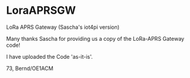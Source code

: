 # LoraAPRSGW
LoRa APRS Gateway (Sascha's iot4pi version) 

Many thanks Sascha for providing us a copy of the LoRa-APRS Gateway code!  

I have uploaded the Code 'as-it-is'.

73,
Bernd/OE1ACM
